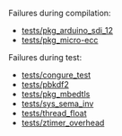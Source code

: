 Failures during compilation:
- [tests/pkg_arduino_sdi_12](tests/pkg_arduino_sdi_12/compilation.failed)
- [tests/pkg_micro-ecc](tests/pkg_micro-ecc/compilation.failed)

Failures during test:
- [tests/congure_test](tests/congure_test/test.failed)
- [tests/pbkdf2](tests/pbkdf2/test.failed)
- [tests/pkg_mbedtls](tests/pkg_mbedtls/test.failed)
- [tests/sys_sema_inv](tests/sys_sema_inv/test.failed)
- [tests/thread_float](tests/thread_float/test.failed)
- [tests/ztimer_overhead](tests/ztimer_overhead/test.failed)
